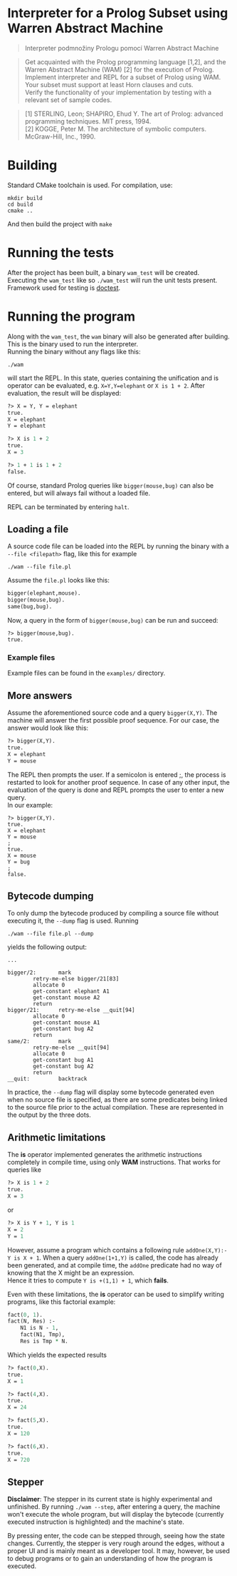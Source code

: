 # Interpreter for a Prolog Subset using Warren Abstract Machine
> Interpreter podmnožiny Prologu pomocí Warren Abstract Machine  

> Get acquainted with the Prolog programming language [1,2], and the Warren Abstract Machine (WAM) [2] for the execution of Prolog.  
> Implement interpreter and REPL for a subset of Prolog using WAM.  
> Your subset must support at least Horn clauses and cuts.  
> Verify the functionality of your implementation by testing with a relevant set of sample codes.  

> [1] STERLING, Leon; SHAPIRO, Ehud Y. The art of Prolog: advanced programming techniques. MIT press, 1994.  
> [2] KOGGE, Peter M. The architecture of symbolic computers. McGraw-Hill, Inc., 1990.   

# Building
Standard CMake toolchain is used. For compilation, use:
```
mkdir build
cd build
cmake ..
```
And then build the project with `make`

# Running the tests
After the project has been built, a binary `wam_test` will be created.  
Executing the `wam_test` like so `./wam_test` will run the unit tests present. Framework used for testing is [doctest](https://github.com/doctest/doctest/tree/master).
# Running the program
Along with the `wam_test`, the `wam` binary will also be generated after building. This is the binary used to run the interpreter.  
Running the binary without any flags like this:
```
./wam
```
will start the REPL. In this state, queries containing the unification and is operator can be evaluated, e.g. `X=Y,Y=elephant` or `X is 1 + 2`.
After evaluation, the result will be displayed:
```pl
?> X = Y, Y = elephant
true.
X = elephant
Y = elephant

?> X is 1 + 2
true.
X = 3

?> 1 + 1 is 1 + 2
false.
```
Of course, standard Prolog queries like `bigger(mouse,bug)` can also be entered, but will always fail without a loaded file.
  
REPL can be terminated by entering `halt`.
## Loading a file
A source code file can be loaded into the REPL by running the binary with a `--file <filepath>` flag, like this for example 
```
./wam --file file.pl
```
Assume the `file.pl` looks like this:
```pl
bigger(elephant,mouse).
bigger(mouse,bug).
same(bug,bug).
```
Now, a query in the form of `bigger(mouse,bug)` can be run and succeed:
```
?> bigger(mouse,bug).
true.
```
### Example files
Example files can be found in the `examples/` directory. 
## More answers
Assume the aforementioned source code and a query `bigger(X,Y)`.
The machine will answer the first possible proof sequence.
For our case, the answer would look like this:
```pl
?> bigger(X,Y).
true.
X = elephant
Y = mouse
```
The REPL then prompts the user. If a semicolon is entered ;, the process is restarted to look for another proof sequence. In case of any other input, the evaluation of the query is done and REPL prompts the user to enter a new query.  
In our example:
```
?> bigger(X,Y).
true.
X = elephant
Y = mouse
;
true.
X = mouse
Y = bug
;
false.
```
## Bytecode dumping
To only dump the bytecode produced by compiling a source file without executing it, the `--dump` flag is used. Running
```
./wam --file file.pl --dump
```
yields the following output:
```
...

bigger/2:       mark
        retry-me-else bigger/21[83]
        allocate 0
        get-constant elephant A1
        get-constant mouse A2
        return
bigger/21:      retry-me-else __quit[94]
        allocate 0
        get-constant mouse A1
        get-constant bug A2
        return
same/2:         mark
        retry-me-else __quit[94]
        allocate 0
        get-constant bug A1
        get-constant bug A2
        return
__quit:         backtrack
```
In practice, the `--dump` flag will display some bytecode generated even when no source file is specified, as there are some predicates being linked to the source file prior to the actual compilation. These are represented in the output by the three dots.

## Arithmetic limitations
The **is** operator implemented generates the arithmetic instructions completely in compile time, using only **WAM** instructions. That works for queries like
```pl
?> X is 1 + 2
true.
X = 3
```
or
```pl
?> X is Y + 1, Y is 1
X = 2
Y = 1
```
However, assume a program which contains a following rule `addOne(X,Y):- Y is X + 1`.
When a query `addOne(1+1,Y)` is called, the code has already been generated, and at compile time, the `addOne` predicate had no way of knowing that the X might be an expression.  
Hence it tries to compute `Y is +(1,1) + 1`, which **fails**.
  
Even with these limitations, the **is** operator can be used to simplify writing programs, like this factorial example:
```pl
fact(0, 1).
fact(N, Res) :-
    N1 is N - 1,
    fact(N1, Tmp), 
    Res is Tmp * N.
```
Which yields the expected results
```pl
?> fact(0,X).
true.
X = 1

?> fact(4,X).
true.
X = 24

?> fact(5,X).
true.
X = 120

?> fact(6,X).
true.
X = 720
```
## Stepper
**Disclaimer**: The stepper in its current state is highly experimental and unfinished.
By running `./wam --step`, after entering a query, the machine won't execute the whole program, but will display the bytecode (currently executed instruction is highlighted) and the machine's state.

By pressing enter, the code can be stepped through, seeing how the state changes. Currently, the stepper is very rough around the edges, without a proper UI and is mainly meant as a developer tool. It may, however, be used to debug programs or to gain an understanding of how the program is executed.